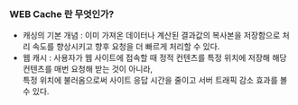 ### WEB Cache 란 무엇인가?

- 캐싱의 기본 개념 : 이미 가져온 데이터나 계산된 결과값의 복사본을 저장함으로 처리 속도를 향상시키고 향후 요청을 더 빠르게 처리할 수 있다.
- 웹 캐시 : 사용자가 웹 사이트에 접속할 때 정적 컨텐츠를 특정 위치에 저장해 해당 컨텐츠를 매번 요청해 받는 것이 아니라,  
  특정 위치에 불러옴으로써 사이트 응답 시간을 줄이고 서버 트래픽 감소 효과를 볼 수 있다.

